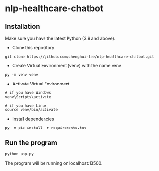 # nlp-healthcare-chatbot

## Installation
Make sure you have the latest Python (3.9 and above).
- Clone this repository
```
git clone https://github.com/chenghui-lee/nlp-healthcare-chatbot.git
```
- Create Virtual Environment (venv) with the name venv
```
py -m venv venv
```
- Activate Virtual Environment 
```
# if you have Windows
venv\Scripts\activate

# if you have Linux
source venv/bin/activate
```
- Install dependencies
```
py -m pip install -r requirements.txt
```

## Run the program
```
python app.py
```
The program will be running on localhost:13500.
